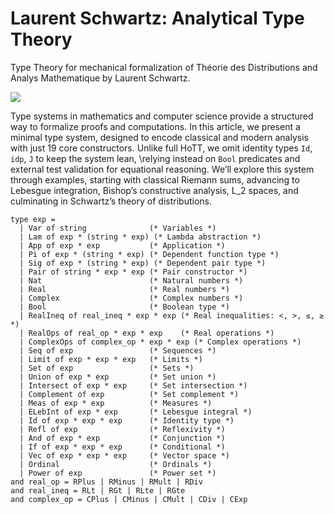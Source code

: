 Laurent Schwartz: Analytical Type Theory
========================================

Type Theory for mechanical formalization of Théorie des
Distributions and Analys Mathematique by Laurent Schwartz.

<img src="https://laurent.groupoid.space/img/laurent.png" widht=600>

Type systems in mathematics and computer science provide
a structured way to formalize proofs and computations.
In this article, we present a minimal type system,
designed to encode classical and modern analysis with
just 19 core constructors. Unlike full HoTT,
we omit identity types `Id`, `idp`, `J` to keep the system lean,
\relying instead on `Bool` predicates and external test validation
for equational reasoning. We’ll explore this system through
examples, starting with classical Riemann sums, advancing
to Lebesgue integration, Bishop’s constructive analysis, L_2 spaces,
and culminating in Schwartz’s theory of distributions.

```
type exp =
  | Var of string              (* Variables *)
  | Lam of exp * (string * exp) (* Lambda abstraction *)
  | App of exp * exp           (* Application *)
  | Pi of exp * (string * exp) (* Dependent function type *)
  | Sig of exp * (string * exp) (* Dependent pair type *)
  | Pair of string * exp * exp (* Pair constructor *)
  | Nat                        (* Natural numbers *)
  | Real                       (* Real numbers *)
  | Complex                    (* Complex numbers *)
  | Bool                       (* Boolean type *)
  | RealIneq of real_ineq * exp * exp (* Real inequalities: <, >, ≤, ≥ *)
  | RealOps of real_op * exp * exp    (* Real operations *)
  | ComplexOps of complex_op * exp * exp (* Complex operations *)
  | Seq of exp                 (* Sequences *)
  | Limit of exp * exp * exp   (* Limits *)
  | Set of exp                 (* Sets *)
  | Union of exp * exp         (* Set union *)
  | Intersect of exp * exp     (* Set intersection *)
  | Complement of exp          (* Set complement *)
  | Meas of exp * exp          (* Measures *)
  | ELebInt of exp * exp       (* Lebesgue integral *)
  | Id of exp * exp * exp      (* Identity type *)
  | Refl of exp                (* Reflexivity *)
  | And of exp * exp           (* Conjunction *)
  | If of exp * exp * exp      (* Conditional *)
  | Vec of exp * exp * exp     (* Vector space *)
  | Ordinal                    (* Ordinals *)
  | Power of exp               (* Power set *)
and real_op = RPlus | RMinus | RMult | RDiv
and real_ineq = RLt | RGt | RLte | RGte
and complex_op = CPlus | CMinus | CMult | CDiv | CExp
```
